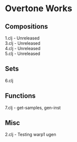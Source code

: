 # Overtone Works

## Compositions
1.clj - Unreleased
<br>
3.clj - Unreleased
<br>
4.clj - Unreleased
<br>
5.clj - Unreleased

## Sets
6.clj

## Functions
7.clj - get-samples, gen-inst

## Misc
2.clj - Testing warp1 ugen
